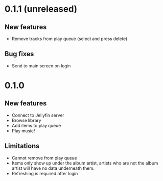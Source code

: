 # 0.1.1 (unreleased)

## New features

- Remove tracks from play queue (select and press delete)

## Bug fixes

- Send to main screen on login

# 0.1.0

## New features

- Connect to Jellyfin server
- Browse library
- Add items to play queue
- Play music!

## Limitations

- Cannot remove from play queue
- Items only show up under the album artist, artists who are not the album artist will have no data underneath them.
- Refreshing is required after login
